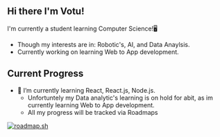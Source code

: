 ## Hi there I'm Votu!
I'm currently a student learning Computer Science!🖥️
 - Though my interests are in: Robotic's, AI, and Data Anaylsis.
 - Currently working on learning Web to App development.
## Current Progress
- 🌱 I’m currently learning React, React.js, Node.js.
    - Unfortuntely my Data analytic's learning is on hold for abit, as im currently learning Web to App development.
    - All my progress will be tracked via Roadmaps

[![roadmap.sh](https://roadmap.sh/card/tall/66a1611923c186c28d5aa5ad?variant=dark&roadmaps=frontend%2Cjavascript%2Creact%2Cnodejs)](https://roadmap.sh)  

